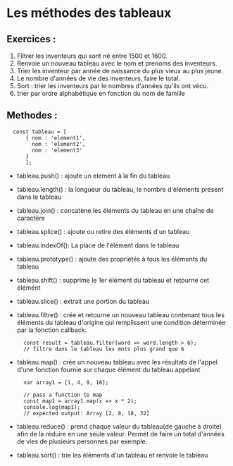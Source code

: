 # Les méthodes des tableaux

## Exercices :
1. Filtrer les inventeurs qui sont né entre 1500 et 1600.
2. Renvoie un nouveau tableau avec le nom et prenoms des inventeurs.
3. Trier les inventeur par année de naissance du plus vieux au plus jeune.
4. Le nombre d'années de vie des inventeurs, faire le total.
5. Sort  : trier les inventeurs par le nombres d'années qu'ils ont vécu.
6. trier par ordre alphabétique en fonction du nom de famille

## Methodes :

      const tableau = [
          { nom : 'element1',
            nom : 'element2', 
            nom : 'element3'
          }
          ];

- tableau.push() : ajoute un element à la fin du tableau
- tableau.length() : la longueur du tableau, le nombre d'éléments présent dans le tableau
- tableau.join() : concatène les éléments du tableau en une chaîne de caractère
- tableau.splice() : ajoute ou retire des éléments d'un tableau
- tableau.indexOf(): La place de l'élément dans le tableau
- tableau.prototype() : ajoute des propriétés à tous les éléments du tableau
- tableau.shift() : supprime le 1er élément du tableau et retourne cet élémént
- tableau.slice() :  extrait une portion du tableau
- tableau.filtre() : crée et retourne un nouveau tableau contenant tous les éléments du tableau d'origine qui remplissent une condition déterminée par la fonction callback.

        const result = tableau.filter(word => word.length > 6);
        // filtre dans le tableau les mots plus grand que 6

- tableau.map() : crée un nouveau tableau avec les résultats de l'appel d'une fonction fournie sur chaque élément du tableau appelant

        var array1 = [1, 4, 9, 16];

        // pass a function to map
        const map1 = array1.map(x => x * 2);
        console.log(map1);
        // expected output: Array [2, 8, 18, 32]

- tableau.reduce() : prend chaque valeur du tableau(de gauche à droite) afin de la réduire en une seule valeur. Permet de faire un total d'années de vies de plusieurs personnes par exemple.
- tableau.sort() : trie les éléments d'un tableau et renvoie le tableau


